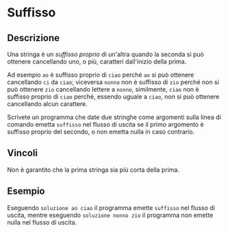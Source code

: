 Suffisso
========

Descrizione
-----------

Una stringa è un *suffisso proprio* di un'altra quando la seconda si può
ottenere cancellando uno, o più, caratteri dall'inizio della prima.

Ad esempio `ao` è suffisso proprio di `ciao` perché `ao` si può ottenere
cancellando `ci` da `ciao`; viceversa `nonno` non è suffisso di `zio` perché non
si può ottenere `zio` cancellando lettere a `nonno`, similmente, `ciao` non è
suffisso proprio di `ciao` perché, essendo uguale a `ciao`, non si può ottenere
cancellando alcun carattere.

Scrivete un programma che date due stringhe come argomenti sulla linea di
comando emetta `suffisso` nel flusso di uscita se il primo argomento è suffisso
proprio del secondo, o non emetta nulla in caso contrario.


Vincoli
-------

Non è garantito che la prima stringa sia più corta della prima.


Esempio
-------

Eseguendo `soluzione ao ciao` il programma emette `suffisso` nel flusso di
uscita, mentre eseguendo `soluzione nonno zio` il programma non emette nulla nel
flusso di uscita.
